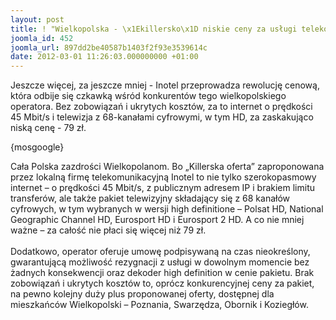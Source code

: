 ```yaml
---
layout: post
title: ! "Wielkopolska - \x1Ekillersko\x1D niskie ceny za usługi telekomunikacyjne"
joomla_id: 452
joomla_url: 897dd2be40587b1403f2f93e3539614c
date: 2012-03-01 11:26:03.000000000 +01:00
---
```

Jeszcze więcej, za jeszcze mniej - Inotel przeprowadza rewolucję cenową, kt&oacute;ra odbije się czkawką wśr&oacute;d konkurent&oacute;w tego wielkopolskiego operatora. Bez zobowiązań i ukrytych koszt&oacute;w, za to internet o prędkości 45 Mbit/s i telewizja z 68-kanałami cyfrowymi, w tym HD, za zaskakująco niską cenę - 79 zł.<p>{mosgoogle}</p><p>Cała Polska zazdrości Wielkopolanom. Bo &bdquo;Killerska oferta&rdquo; zaproponowana przez lokalną firmę telekomunikacyjną Inotel to nie tylko szerokopasmowy internet &ndash; o prędkości 45 Mbit/s, z publicznym adresem IP i brakiem limitu transfer&oacute;w, ale także pakiet telewizyjny składający się z 68 kanał&oacute;w cyfrowych, w tym wybranych w wersji high definitione &ndash; Polsat HD, National Geographic Channel HD, Eurosport HD i Eurosport 2 HD. A co nie mniej ważne &ndash; za całość nie płaci się więcej niż 79 zł.<br /><br />Dodatkowo, operator oferuje umowę podpisywaną na czas nieokreślony, gwarantującą możliwość rezygnacji z usługi w dowolnym momencie bez żadnych konsekwencji oraz dekoder high definition w cenie pakietu. Brak zobowiązań i ukrytych koszt&oacute;w to, opr&oacute;cz konkurencyjnej ceny za pakiet, na pewno kolejny duży plus proponowanej oferty, dostępnej dla mieszkańc&oacute;w Wielkopolski &ndash; Poznania, Swarzędza, Obornik i Koziegł&oacute;w. </p>
